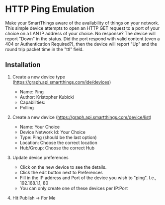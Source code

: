 # HTTP Ping Emulation

Make your SmartThings aware of the availability of things on your network.  This simple device attempts to open an HTTP GET request to a port of your choice on a LAN IP address of your choice.  No response?  The device will report "Down" in the status.  Did the port respond with valid content (even a 404 or Authentication Required?), then the device will report "Up" and the round trip packet time in the "ttl" field. 

## Installation

1. Create a new device type (https://graph.api.smartthings.com/ide/devices)
    *  Name: Ping
    *  Author: Kristopher Kubicki
    *  Capabilities:
      * Polling

2. Create a new device (https://graph.api.smartthings.com/device/list)
   * Name: Your Choice
   * Device Network Id: Your Choice
   *   Type: Ping (should be the last option)
   *   Location: Choose the correct location
   *   Hub/Group: Choose the correct Hub
 
3. Update device preferences
    * Click on the new device to see the details.
    * Click the edit button next to Preferences
    * Fill in the IP address and Port of the device you wish to "ping". I.e., 192.168.1.1, 80
    * You can only create one of these devices per IP:Port 

4. Hit Publish -> For Me
